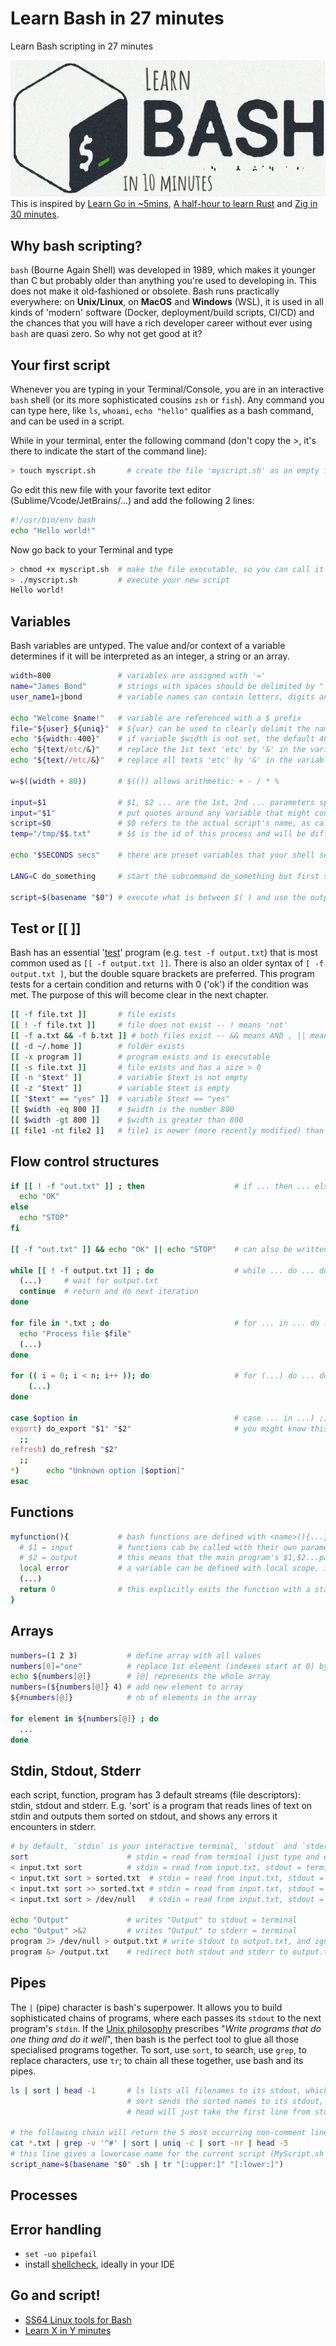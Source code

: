 # Learn Bash in 27 minutes
Learn Bash scripting in 27 minutes

![Bash logo](learnbash.jpg)
This is inspired by 
[Learn Go in ~5mins](https://gist.github.com/prologic/5f6afe9c1b98016ca278f4d507e65510),
[A half-hour to learn Rust](https://fasterthanli.me/articles/a-half-hour-to-learn-rust)
and [Zig in 30 minutes](https://gist.github.com/ityonemo/769532c2017ed9143f3571e5ac104e50).

## Why bash scripting?
`bash` (Bourne Again Shell) was developed in 1989, which makes it younger than C 
but probably older than anything you're used to developing in.
This does not make it old-fashioned or obsolete. 
Bash runs practically everywhere: on **Unix/Linux**, on **MacOS** and **Windows** (WSL),
it is used in all kinds of 'modern' software (Docker, deployment/build scripts, CI/CD) 
and the chances that you will have a rich developer career
without ever using `bash` are quasi zero. So why not get good at it?

## Your first script

Whenever you are typing in your Terminal/Console, you are in an interactive `bash` shell 
(or its more sophisticated cousins `zsh` or `fish`). 
Any command you can type here, like `ls`, `whoami`, `echo "hello"` qualifies as a bash command, 
and can be used in a script.

While in your terminal, enter the following command (don't copy the >, it's there to indicate the start of the command line):
```bash
> touch myscript.sh       # create the file 'myscript.sh' as an empty file
```

Go edit this new file with your favorite text editor (Sublime/Vcode/JetBrains/...) and add the following 2 lines:

```bash
#!/usr/bin/env bash
echo "Hello world!"
```

Now go back to your Terminal and type
```bash
> chmod +x myscript.sh  # make the file executable, so you can call it directly as ./myscript.sh
> ./myscript.sh         # execute your new script
Hello world!
```

## Variables

Bash variables are untyped.
The value and/or context of a variable determines if it will be interpreted as an integer, a string or an array.

```bash
width=800               # variables are assigned with '='
name="James Bond"       # strings with spaces should be delimited by " or '
user_name1=jbond        # variable names can contain letters, digits and '_', but cannot start with a digit

echo "Welcome $name!"   # variable are referenced with a $ prefix
file="${user}_${uniq}"  # ${var} can be used to clearly delimit the name of the variable
echo "${width:-400}"    # if variable $width is not set, the default 400 will be used
echo "${text/etc/&}"    # replace the 1st text 'etc' by '&' in the variable before printing it
echo "${text//etc/&}"   # replace all texts 'etc' by '&' in the variable before printing it

w=$((width + 80))       # $(()) allows arithmetic: + - / * % 

input=$1                # $1, $2 ... are the 1st, 2nd ... parameters specified on the command line
input="$1"              # put quotes around any variable that might contain " " (space), "\t" (tab), "\n" (new line) 
script=$0               # $0 refers to the actual script's name, as called (so /full/path/script or ../src/script)
temp="/tmp/$$.txt"      # $$ is the id of this process and will be different each time the script runs

echo "$SECONDS secs"    # there are preset variables that your shell sets automatically: $SECONDS, $HOME, $HOSTNAME, $PWD

LANG=C do_something     # start the subcommand do_something but first set LANG to "C" only for that subcommand

script=$(basename "$0") # execute what is between $( ) and use the output as the value
```

## Test or [[ ]]
Bash has an essential '[test](https://ss64.com/bash/test.html)' program (e.g. `test -f output.txt`) 
that is most common used as `[[ -f output.txt ]]`. 
There is also an older syntax of `[ -f output.txt ]`, but the double square brackets are preferred. 
This program tests for a certain condition and returns with 0 ('ok') if the condition was met. 
The purpose of this will become clear in the next chapter.
```bash
[[ -f file.txt ]]       # file exists
[[ ! -f file.txt ]]     # file does not exist -- ! means 'not'
[[ -f a.txt && -f b.txt ]] # both files exist -- && means AND , || means OR
[[ -d ~/.home ]]        # folder exists
[[ -x program ]]        # program exists and is executable
[[ -s file.txt ]]       # file exists and has a size > 0
[[ -n "$text" ]]        # variable $text is not empty
[[ -z "$text" ]]        # variable $text is empty
[[ "$text" == "yes" ]]  # variable $text == "yes"
[[ $width -eq 800 ]]    # $width is the number 800
[[ $width -gt 800 ]]    # $width is greater than 800
[[ file1 -nt file2 ]]   # file1 is newer (more recently modified) than file2
```

## Flow control structures

```bash
if [[ ! -f "out.txt" ]] ; then                    # if ... then ... else ... fi
  echo "OK"
else
  echo "STOP"
fi

[[ -f "out.txt" ]] && echo "OK" || echo "STOP"    # can also be written as 1 line if the 'then' part is 1 line only

while [[ ! -f output.txt ]] ; do                  # while ... do ... done
  (...)     # wait for output.txt
  continue  # return and do next iteration
done

for file in *.txt ; do                            # for ... in ... do ... done
  echo "Process file $file"
  (...)
done

for (( i = 0; i < n; i++ )); do                   # for (...) do ... done
    (...)
done

case $option in                                   # case ... in ...) ;; esac
export) do_export "$1" "$2"                       # you might know this as a 'switch' statement
  ;;
refresh) do_refresh "$2"
  ;;
*)      echo "Unknown option [$option]"
esac
```


## Functions
```bash
myfunction(){           # bash functions are defined with <name>(){...} and have to be defined before they are used
  # $1 = input          # functions cab be called with their own parameters, and they are also referenced as $1 $2
  # $2 = output         # this means that the main program's $1,$2...parameters are no longer available inside the function
  local error           # a variable can be defined with local scope. if not, variables are always global
  (...)
  return 0              # this explicitly exits the function with a status code (0 = OK, > 0 = with an error)
}
```

## Arrays
```bash
numbers=(1 2 3)           # define array with all values
numbers[0]="one"          # replace 1st element (indexes start at 0) by "one"
echo ${numbers[@]}        # [@] represents the whole array
numbers=(${numbers[@]} 4) # add new element to array
${#numbers[@]}            # nb of elements in the array

for element in ${numbers[@]} ; do
  ...
done
```

## Stdin, Stdout, Stderr
each script, function, program has 3 default streams (file descriptors): stdin, stdout and stderr. 
E.g. 'sort' is a program that reads lines of text on stdin and outputs them sorted on stdout, 
and shows any errors it encounters in stderr.
```bash
# by default, `stdin` is your interactive terminal, `stdout` and `stderr` are both your terminal
sort                      # stdin = read from terminal (just type and end with CTRL-D), stdout = terminal
< input.txt sort          # stdin = read from input.txt, stdout = terminal
< input.txt sort > sorted.txt  # stdin = read from input.txt, stdout = written to sorted.txt
< input.txt sort >> sorted.txt # stdin = read from input.txt, stdout = append to sorted.txt
< input.txt sort > /dev/null   # stdin = read from input.txt, stdout = just ignore it, throw it away

echo "Output"             # writes "Output" to stdout = terminal
echo "Output" >&2         # writes "Output" to stderr = terminal
program 2> /dev/null > output.txt # write stdout to output.txt, and ignore stderr
program &> /output.txt    # redirect both stdout and stderr to output.txt
```
## Pipes
The `|` (pipe) character is bash's superpower. It allows you to build sophisticated chains of programs, 
where each passes its `stdout` to the next program's `stdin`. 
If the [Unix philosophy](https://en.wikipedia.org/wiki/Unix_philosophy) prescribes 
"_Write programs that do one thing and do it well_", 
then bash is the perfect tool to glue all those specialised programs together.
To sort, use `sort`, to search, use `grep`, to replace characters, use `tr`; 
to chain all these together, use bash and its pipes.

```bash
ls | sort | head -1       # ls lists all filenames to its stdout, which is 'piped' (connected) to sort's stdin. 
                          # sort sends the sorted names to its stdout, which is piped to the stdin of 'head -1'.
                          # head will just take the first line from stdin and copy it to stdout and then stop
        
# the following chain will return the 5 most occurring non-comment lines in all .txt files              
cat *.txt | grep -v '^#' | sort | uniq -c | sort -nr | head -5
# this line gives a lowercase name for the current script (MyScript.sh -> myscript)
script_name=$(basename "$0" .sh | tr "[:upper:]" "[:lower:]")
```
## Processes


## Error handling
* `set -uo pipefail`
* install [shellcheck](https://github.com/koalaman/shellcheck), ideally in your IDE


## Go and script!

- [SS64 Linux tools for Bash](https://ss64.com/bash/)
- [Learn X in Y minutes](https://learnxinyminutes.com/docs/bash/) 